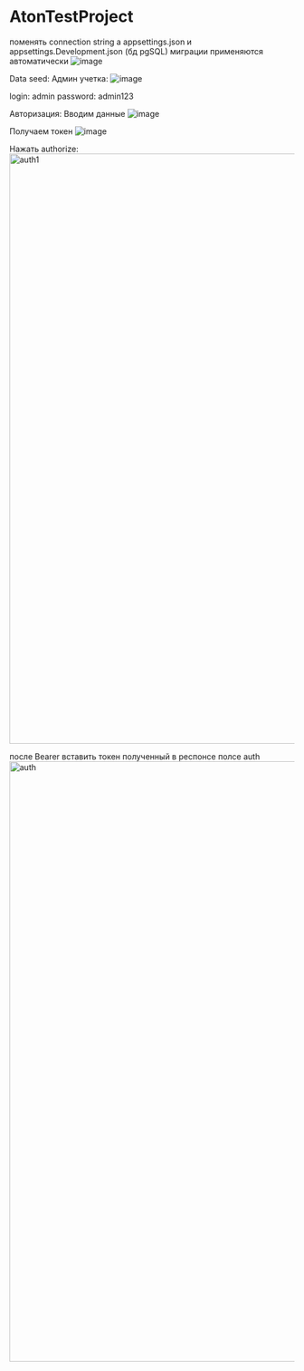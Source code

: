 # AtonTestProject

поменять connection string а appsettings.json и appsettings.Development.json (бд pgSQL)
миграции применяются автоматически
![image](https://github.com/shikayo/AtonTestProject/assets/106995581/664047df-d020-4e92-ae98-784926589523)

Data seed:
Админ учетка:
![image](https://github.com/shikayo/AtonTestProject/assets/106995581/2f960570-0c3a-4a2a-b1dc-26b07a8d6822)

login: admin
password: admin123

Авторизация:
Вводим данные 
![image](https://github.com/shikayo/AtonTestProject/assets/106995581/3e9d46ba-f876-4cfe-aa30-978cf9382ac7)

Получаем токен
![image](https://github.com/shikayo/AtonTestProject/assets/106995581/459cae59-839a-42e4-9c14-9b34dbb0bf5c)

Нажать authorize:
<img width="1042" alt="auth1" src="https://github.com/shikayo/AtonTestProject/assets/106995581/390be3d6-eb24-4006-ad5c-00384de07271">

после Bearer вставить токен полученный в респонсе полсе auth
<img width="1060" alt="auth" src="https://github.com/shikayo/AtonTestProject/assets/106995581/83380945-47f1-4028-9f85-4c2ce2c5c5f0">





